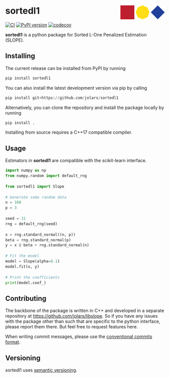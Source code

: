 # sortedl1 <a href="https://jolars.github.io/sortedl1/"><img src="https://github.com/jolars/sortedl1/raw/main/docs/source/_static/slope-horizontal.svg" align="right" width="140" /></a>

[![CI](https://github.com/jolars/sortedl1/actions/workflows/ci.yaml/badge.svg?branch=main)](https://github.com/jolars/sortedl1/actions/workflows/ci.yaml)
[![PyPI version](https://badge.fury.io/py/sortedl1.svg)](https://badge.fury.io/py/sortedl1)
[![codecov](https://codecov.io/gh/jolars/sortedl1/graph/badge.svg?token=tMVGB2LHcM)](https://codecov.io/gh/jolars/sortedl1)

**sortedl1** is a python package for Sorted L-One Penalized Estimation (SLOPE).

## Installing

The current release can be installed from PyPI by running

```python
pip install sortedl1
```

You can also install the latest development version via pip by calling

```python
pip install git+https://github.com/jolars/sortedl1
```

Alternatively, you can clone the repository and install the package locally by running

```python
pip install .
```

Installing from source requires a C++17 compatible compiler.

## Usage

Estimators in **sortedl1** are compatible with the scikit-learn interface.

```python
import numpy as np
from numpy.random import default_rng

from sortedl1 import Slope

# Generate some random data
n = 100
p = 3

seed = 31
rng = default_rng(seed)

x = rng.standard_normal((n, p))
beta = rng.standard_normal(p)
y = x @ beta + rng.standard_normal(n)

# Fit the model
model = Slope(alpha=0.1)
model.fit(x, y)

# Print the coefficients
print(model.coef_)
```

## Contributing

The backbone of the package is written in C++ and developed in a separate repository at <https://github.com/jolars/libslope>. So if you have any issues with the package other than such that are specific to the python interface, please report them there. But feel free to request features here.

When writing commit messages, please use the [conventional commits format](https://www.conventionalcommits.org/en/v1.0.0/).

## Versioning

sortedl1 uses [semantic versioning](https://semver.org).
